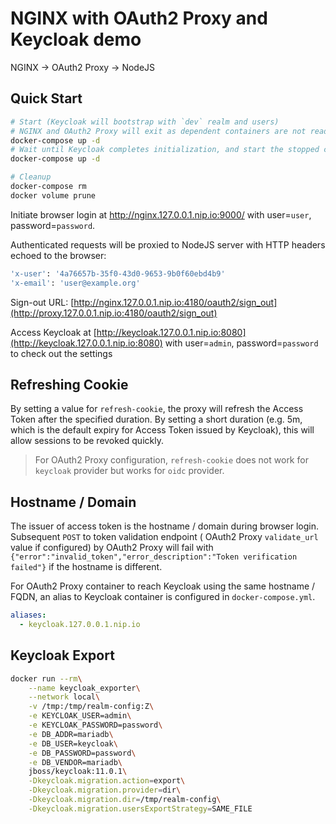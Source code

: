 # NGINX with OAuth2 Proxy and Keycloak demo

NGINX -> OAuth2 Proxy -> NodeJS

## Quick Start

```sh
# Start (Keycloak will bootstrap with `dev` realm and users)
# NGINX and OAuth2 Proxy will exit as dependent containers are not ready (https://docs.docker.com/compose/startup-order/)
docker-compose up -d
# Wait until Keycloak completes initialization, and start the stopped containers
docker-compose up -d

# Cleanup
docker-compose rm
docker volume prune
```

Initiate browser login at http://nginx.127.0.0.1.nip.io:9000/ with user=`user`, password=`password`.

Authenticated requests will be proxied to NodeJS server with HTTP headers echoed to the browser:

```sh
'x-user': '4a76657b-35f0-43d0-9653-9b0f60ebd4b9'
'x-email': 'user@example.org'
```

Sign-out URL: [http://nginx.127.0.0.1.nip.io:4180/oauth2/sign_out](http://proxy.127.0.0.1.nip.io:4180/oauth2/sign_out)

Access Keycloak at [http://keycloak.127.0.0.1.nip.io:8080](http://keycloak.127.0.0.1.nip.io:8080) with user=`admin`, password=`password` to check out the settings

## Refreshing Cookie

By setting a value for `refresh-cookie`, the proxy will refresh the Access Token after the specified duration. By setting a short duration (e.g. 5m, which is the default expiry for Access Token issued by Keycloak), this will allow sessions to be revoked quickly.

> For OAuth2 Proxy configuration, `refresh-cookie` does not work for `keycloak` provider but works for `oidc` provider.

## Hostname / Domain

The issuer of access token is the hostname / domain during browser login. Subsequent `POST` to token validation endpoint  ( OAuth2 Proxy `validate_url` value if configured) by OAuth2 Proxy will fail with `{"error":"invalid_token","error_description":"Token verification failed"}` if the hostname is different.

For OAuth2 Proxy container to reach Keycloak using the same hostname / FQDN, an alias to Keycloak container is configured in `docker-compose.yml`.

```yml
aliases:
  - keycloak.127.0.0.1.nip.io
```

## Keycloak Export

```sh
docker run --rm\
    --name keycloak_exporter\
    --network local\
    -v /tmp:/tmp/realm-config:Z\
    -e KEYCLOAK_USER=admin\
    -e KEYCLOAK_PASSWORD=password\
    -e DB_ADDR=mariadb\
    -e DB_USER=keycloak\
    -e DB_PASSWORD=password\
    -e DB_VENDOR=mariadb\
    jboss/keycloak:11.0.1\
    -Dkeycloak.migration.action=export\
    -Dkeycloak.migration.provider=dir\
    -Dkeycloak.migration.dir=/tmp/realm-config\
    -Dkeycloak.migration.usersExportStrategy=SAME_FILE
```
